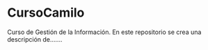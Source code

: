 # CursoCamilo
Curso de Gestión de la Información.
En este repositorio se crea una descripción de.......
